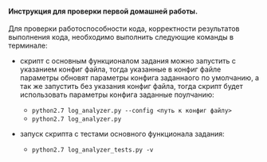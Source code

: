 #### Инструкция для проверки первой домашней работы. 

Для проверки работоспособности кода, 
корректности результатов выполнения кода, необходимо выполнить следующие команды в терминале: 
    
 - скрипт с основным функционалом задания можно запустить с указанием конфиг файла, 
   тогда указанные в конфиг файле параметры обновят параметры конфига заданнаого по умолчанию,
   а так же запустить без указания конфиг файла, тогда скрипт будет использовать параметры 
   конфига заданные поулчанию:
    - ``python2.7 log_analyzer.py --config <путь к конфиг файлу>`` 
    - ``python2.7 log_analyzer.py``
 
 - запуск скрипта с тестами основного функционала задания:
   - ``python2.7 log_analyzer_tests.py -v``
